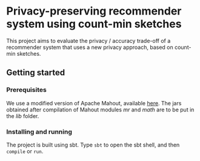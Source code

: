 # Privacy-preserving recommender system using count-min sketches 

This project aims to evaluate the privacy / accuracy trade-off of a recommender system that uses a new privacy approach, based on count-min sketches.

## Getting started

### Prerequisites

We use a modified version of Apache Mahout, available [here](https://github.com/fdemoor/mahout).
The jars obtained after compilation of Mahout modules *mr* and *math* are to be put in the *lib* folder.

### Installing and running

The project is built using sbt. Type `sbt` to open the sbt shell, and then `compile` or `run`.
